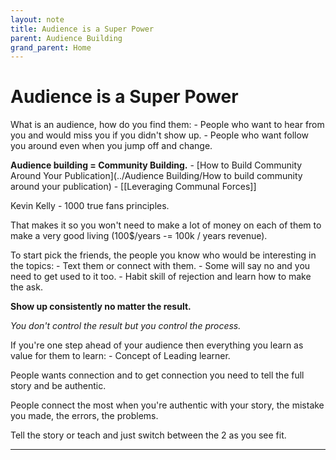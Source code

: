 ```yaml
---
layout: note
title: Audience is a Super Power
parent: Audience Building
grand_parent: Home
---
```


# Audience is a Super Power

What is an audience, how do you find them: - People who want to hear from you and would miss you if you didn't show up. - People who want follow you around even when you jump off and change.

**Audience building = Community Building.** - [How to Build Community Around Your Publication](../Audience Building/How to build community around your publication) - [[Leveraging Communal Forces]]

Kevin Kelly - 1000 true fans principles.

That makes it so you won't need to make a lot of money on each of them to make a very good living (100\$/years -= 100k / years revenue).

To start pick the friends, the people you know who would be interesting in the topics: - Text them or connect with them. - Some will say no and you need to get used to it too. - Habit skill of rejection and learn how to make the ask.

**Show up consistently no matter the result.**

_You don't control the result but you control the process._

If you're one step ahead of your audience then everything you learn as value for them to learn: - Concept of Leading learner.

People wants connection and to get connection you need to tell the full story and be authentic.

People connect the most when you're authentic with your story, the mistake you made, the errors, the problems.

Tell the story or teach and just switch between the 2 as you see fit.

---
